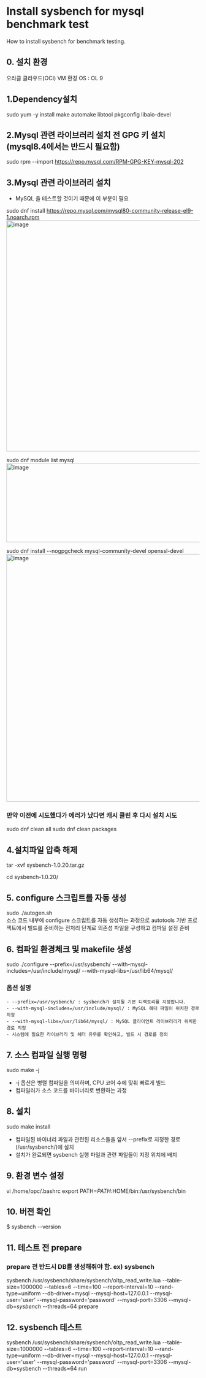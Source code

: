 # Install sysbench for mysql benchmark test
How to install sysbench for benchmark testing.

## 0. 설치 환경
오라클 클라우드(OCI) VM 환경
OS : OL 9

## 1.Dependency설치

sudo yum -y install make automake libtool pkgconfig libaio-devel

## 2.Mysql 관련 라이브러리 설치 전 GPG 키 설치 (mysql8.4에서는 반드시 필요함)
sudo rpm --import https://repo.mysql.com/RPM-GPG-KEY-mysql-202


## 3.Mysql 관련 라이브러리 설치
- MySQL 을 테스트할 것이기 때문에 이 부분이 필요

sudo dnf install https://repo.mysql.com/mysql80-community-release-el9-1.noarch.rpm  
<img width="685" height="603" alt="image" src="https://github.com/user-attachments/assets/9ccbe065-3cbf-4f3f-8dcd-dca0863671b5" />

sudo dnf module list mysql 
<img width="686" height="206" alt="image" src="https://github.com/user-attachments/assets/0286e3b7-a7bc-4eda-8c30-061db430a248" />


sudo dnf install --nogpgcheck mysql-community-devel openssl-devel  
<img width="829" height="646" alt="image" src="https://github.com/user-attachments/assets/83c6200b-fc92-4885-8965-8eb6d54082ee" />

### 만약 이전에 시도했다가 에러가 났다면 캐시 클린 후 다시 설치 시도
sudo dnf clean all
sudo dnf clean packages

## 4.설치파일 압축 해제
tar -xvf sysbench-1.0.20.tar.gz 

cd sysbench-1.0.20/

## 5. configure 스크립트를 자동 생성

sudo ./autogen.sh  
소스 코드 내부에 configure 스크립트를 자동 생성하는 과정으로 autotools 기반 프로젝트에서 빌드를 준비하는 전처리 단계로 의존성 파일을 구성하고 컴파일 설정 준비

## 6. 컴파일 환경체크 및 makefile 생성
sudo ./configure  --prefix=/usr/sysbench/ --with-mysql-includes=/usr/include/mysql/  --with-mysql-libs=/usr/lib64/mysql/

### 옵션 설명  
    - --prefix=/usr/sysbench/ : sysbench가 설치될 기본 디렉토리를 지정합니다.
    - --with-mysql-includes=/usr/include/mysql/ : MySQL 헤더 파일이 위치한 경로 지정
    - --with-mysql-libs=/usr/lib64/mysql/ : MySQL 클라이언트 라이브러리가 위치한 경로 지정
    - 시스템에 필요한 라이브러리 및 헤더 유무를 확인하고, 빌드 시 경로를 정의

## 7. 소스 컴파일 실행 명령

sudo make -j
- -j 옵션은 병렬 컴파일을 의미하며, CPU 코어 수에 맞춰 빠르게 빌드
- 컴파일러가 소스 코드를 바이너리로 변환하는 과정

## 8. 설치
sudo make install

- 컴파일된 바이너리 파일과 관련된 리소스들을 앞서 --prefix로 지정한 경로(/usr/sysbench/)에 설치
- 설치가 완료되면 sysbench 실행 파일과 관련 파일들이 지정 위치에 배치


## 9. 환경 변수 설정
vi /home/opc/.bashrc 
export PATH=$PATH:$HOME/bin:/usr/sysbench/bin


## 10. 버전 확인
$ sysbench --version

## 11. 테스트 전 prepare
### prepare 전 반드시 DB를 생성해줘야 함. ex) sysbench
sysbench /usr/sysbench/share/sysbench/oltp_read_write.lua    --table-size=1000000   --tables=6  --time=100   --report-interval=10  --rand-type=uniform --db-driver=mysql   --mysql-host=127.0.0.1   --mysql-user='user'   --mysql-password='password'   --mysql-port=3306 --mysql-db=*sysbench*  --threads=64  prepare

## 12. sysbench 테스트

sysbench /usr/sysbench/share/sysbench/oltp_read_write.lua    --table-size=1000000   --tables=6  --time=100   --report-interval=10  --rand-type=uniform --db-driver=mysql   --mysql-host=127.0.0.1   --mysql-user='user'   --mysql-password='password'   --mysql-port=3306 --mysql-db=sysbench  --threads=64  run



